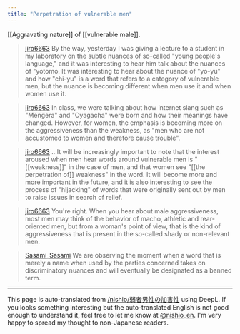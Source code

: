 ```yaml
---
title: "Perpetration of vulnerable men"
---
```


[[Aggravating nature]] of [[vulnerable male]].

> [jiro6663](https://x.com/jiro6663/status/1798203877059448864) By the way, yesterday I was giving a lecture to a student in my laboratory on the subtle nuances of so-called "young people's language," and it was interesting to hear him talk about the nuances of "yotomo. It was interesting to hear about the nuance of "yo-yu" and how "chi-yu" is a word that refers to a category of vulnerable men, but the nuance is becoming different when men use it and when women use it.

> [jiro6663](https://x.com/jiro6663/status/1798205726315385239) In class, we were talking about how internet slang such as "Mengera" and "Oyagacha" were born and how their meanings have changed. However, for women, the emphasis is becoming more on the aggressiveness than the weakness, as "men who are not accustomed to women and therefore cause trouble".

> [jiro6663](https://x.com/jiro6663/status/1798207162784813124) ...It will be increasingly important to note that the interest aroused when men hear words around vulnerable men is "[[weakness]]" in the case of men, and that women see "[[the perpetration of]] weakness" in the word. It will become more and more important in the future, and it is also interesting to see the process of "hijacking" of words that were originally sent out by men to raise issues in search of relief.

> [jiro6663](https://x.com/jiro6663/status/1798210049241928189) You're right. When you hear about male aggressiveness, most men may think of the behavior of macho, athletic and rear-oriented men, but from a woman's point of view, that is the kind of aggressiveness that is present in the so-called shady or non-relevant men.

> [Sasami_Sasami](https://x.com/Sasami_Sasami/status/1798330359865884688) We are observing the moment when a word that is merely a name when used by the parties concerned takes on discriminatory nuances and will eventually be designated as a banned term.


---
This page is auto-translated from [/nishio/弱者男性の加害性](https://scrapbox.io/nishio/弱者男性の加害性) using DeepL. If you looks something interesting but the auto-translated English is not good enough to understand it, feel free to let me know at [@nishio_en](https://twitter.com/nishio_en). I'm very happy to spread my thought to non-Japanese readers.
